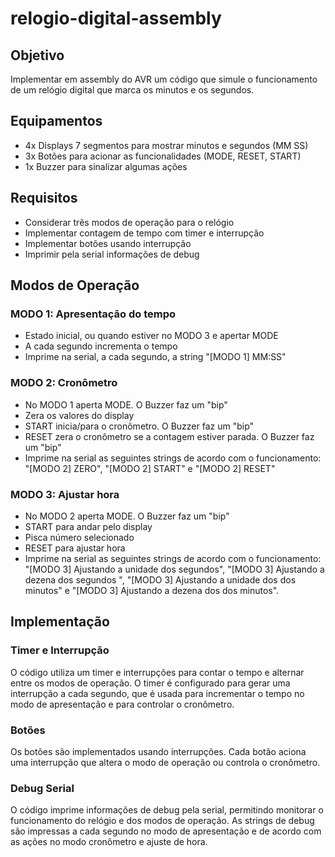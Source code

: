 # relogio-digital-assembly

## Objetivo

Implementar em assembly do AVR um código que simule o funcionamento de um relógio digital que marca os minutos e os segundos.

## Equipamentos

- 4x Displays 7 segmentos para mostrar minutos e segundos (MM SS)
- 3x Botões para acionar as funcionalidades (MODE, RESET, START)
- 1x Buzzer para sinalizar algumas ações

## Requisitos

- Considerar três modos de operação para o relógio
- Implementar contagem de tempo com timer e interrupção
- Implementar botões usando interrupção
- Imprimir pela serial informações de debug

## Modos de Operação

### MODO 1: Apresentação do tempo

- Estado inicial, ou quando estiver no MODO 3 e apertar MODE
- A cada segundo incrementa o tempo
- Imprime na serial, a cada segundo, a string "[MODO 1] MM:SS"

### MODO 2: Cronômetro

- No MODO 1 aperta MODE. O Buzzer faz um "bip"
- Zera os valores do display
- START inicia/para o cronômetro. O Buzzer faz um "bip"
- RESET zera o cronômetro se a contagem estiver parada. O Buzzer faz um "bip"
- Imprime na serial as seguintes strings de acordo com o funcionamento: "[MODO 2] ZERO", "[MODO 2] START" e "[MODO 2] RESET"

### MODO 3: Ajustar hora

- No MODO 2 aperta MODE. O Buzzer faz um "bip"
- START para andar pelo display
- Pisca número selecionado
- RESET para ajustar hora
- Imprime na serial as seguintes strings de acordo com o funcionamento: "[MODO 3] Ajustando a unidade dos segundos",  "[MODO 3] Ajustando a dezena dos segundos  ", "[MODO 3] Ajustando a unidade dos dos minutos" e "[MODO 3]  Ajustando a dezena dos dos minutos".

## Implementação

### Timer e Interrupção

O código utiliza um timer e interrupções para contar o tempo e alternar entre os modos de operação. O timer é configurado para gerar uma interrupção a cada segundo, que é usada para incrementar o tempo no modo de apresentação e para controlar o cronômetro.

### Botões

Os botões são implementados usando interrupções. Cada botão aciona uma interrupção que altera o modo de operação ou controla o cronômetro.

### Debug Serial

O código imprime informações de debug pela serial, permitindo monitorar o funcionamento do relógio e dos modos de operação. As strings de debug são impressas a cada segundo no modo de apresentação e de acordo com as ações no modo cronômetro e ajuste de hora.
